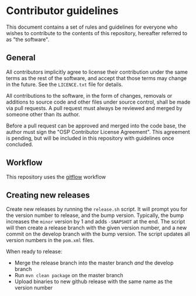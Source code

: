 Contributor guidelines
======================

This document contains a set of rules and guidelines for everyone who wishes
to contribute to the contents of this repository, hereafter referred to as
"the software".


General
-------
All contributors implicitly agree to license their contribution under the same
terms as the rest of the software, and accept that those terms may change in the
future.  See the `LICENCE.txt` file for details.

All contributions to the software, in the form of changes, removals or
additions to source code and other files under source control, shall be made
via pull requests.  A pull request must always be reviewed and merged by someone
other than its author.

Before a pull request can be approved and merged into the code base, the author 
must sign the "OSP Contributor License Agreement". This agreement is pending, but 
will be included in this repository with guidelines once concluded.


Workflow
--------
This repository uses the [gitflow](https://www.atlassian.com/git/tutorials/comparing-workflows/gitflow-workflow) 
workflow


Creating new releases
---------------------
Create new releases by running the `release.sh` script. It will prompt you for the version number to release, and the 
bump version. Typically, the bump increases the `minor` version by 1 and adds `-SNAPSHOT` at the end. The script will 
then create a release branch with the given version number, and a new commit on the develop branch with the bump 
version. The script updates all version numbers in the `pom.xml` files. 

When ready to release:

 - Merge the release branch into the master branch _and_ the develop branch
 - Run `mvn clean package` on the master branch
 - Upload binaries to new github release with the same name as the version number